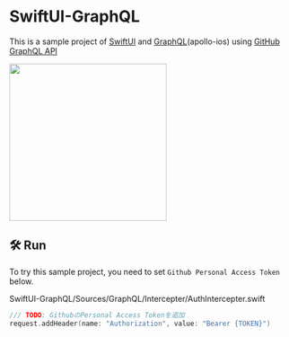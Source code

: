 # SwiftUI-GraphQL
This is a sample project of [SwiftUI](https://developer.apple.com/xcode/swiftui/) and [GraphQL](https://www.apollographql.com/docs/)(apollo-ios) using [GitHub GraphQL API](https://docs.github.com/ja/graphql)

<img src=https://user-images.githubusercontent.com/40904974/118585646-50b63400-b7d4-11eb-90ae-341dcc4f1476.png width=280>

## 🛠 Run
To try this sample project, you need to set `Github Personal Access Token` below.

SwiftUI-GraphQL/Sources/GraphQL/Intercepter/AuthIntercepter.swift

```swift
/// TODO: GithubのPersonal Access Tokenを追加
request.addHeader(name: "Authorization", value: "Bearer {TOKEN}")
```
